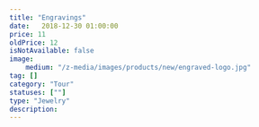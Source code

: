 ```yaml
---
title: "Engravings" 
date:   2018-12-30 01:00:00
price: 11
oldPrice: 12
isNotAvailable: false
image: 
    medium: "/z-media/images/products/new/engraved-logo.jpg"
tag: []
category: "Tour"
statuses: [""]
type: "Jewelry"
description: 
---
```


